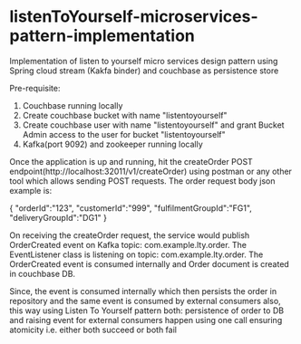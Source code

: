 # listenToYourself-microservices-pattern-implementation
Implementation of listen to yourself micro services design pattern using Spring cloud stream (Kakfa binder) and couchbase as persistence store 

Pre-requisite:
1. Couchbase running locally
2. Create couchbase bucket with name "listentoyourself"
3. Create couchbase user with name "listentoyourself" and grant Bucket Admin access to the user for bucket "listentoyourself"
4. Kafka(port 9092) and zookeeper running locally

Once the application is up and running, hit the createOrder POST endpoint(http://localhost:32011/v1/createOrder) using postman or any other tool which allows sending POST requests. The order request body json example is:

{
	"orderId":"123",
	"customerId":"999",
	"fulfilmentGroupId":"FG1",
	"deliveryGroupId":"DG1"
}

On receiving the createOrder request, the service would publish OrderCreated event on Kafka topic: com.example.lty.order. The EventListener class is listening on topic: com.example.lty.order. The OrderCreated event is consumed internally and Order document is created in couchbase DB.


Since, the event is consumed internally which then persists the order in repository and the same event is consumed by external consumers also, this way using Listen To Yourself pattern both: persistence of order to DB and raising event for external consumers happen using one call ensuring atomicity i.e. either both succeed or both fail
